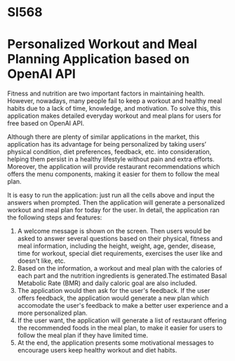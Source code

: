 # SI568
# Personalized Workout and Meal Planning Application based on OpenAI API

Fitness and nutrition are two important factors in maintaining health. However, nowadays, many people fail to keep a workout and healthy meal habits due to a lack of time, knowledge, and motivation. To solve this, this application makes detailed everyday workout and meal plans for users for free based on OpenAI API. 

Although there are plenty of similar applications in the market, this application has its advantage for being personalized by taking users’ physical condition, diet preferences, feedback, etc. into consideration, helping them persist in a healthy lifestyle without pain and extra efforts. Moreover, the application will provide restaurant recommendations which offers the menu components, making it easier for them to follow the meal plan.

It is easy to run the application: just run all the cells above and input the answers when prompted. Then the application will generate a personalized workout and meal plan for today for the user. In detail, the application ran the following steps and features:

1. A welcome message is shown on the screen. Then users would be asked to answer several questions based on their physical, fitness and meal information, including the height, weight, age, gender, disease, time for workout, special diet requirements, exercises the user like and doesn't like, etc.
2. Based on the information, a workout and meal plan with the calories of each part and the nutrition ingredients is generated.The estimated Basal Metabolic Rate (BMR) and daily caloric goal are also included.
3. The application would then ask for the user's feedback. If the user offers feedback, the application would generate a new plan which accomodate the user's feedback to make a better user experience and a more personalized plan.
4. If the user want, the application will generate a list of restaurant offering the recommended foods in the meal plan, to make it easier for users to follow the meal plan if they have limited time.
5. At the end, the application presents some motivational messages to encourage users keep healthy workout and diet habits.
